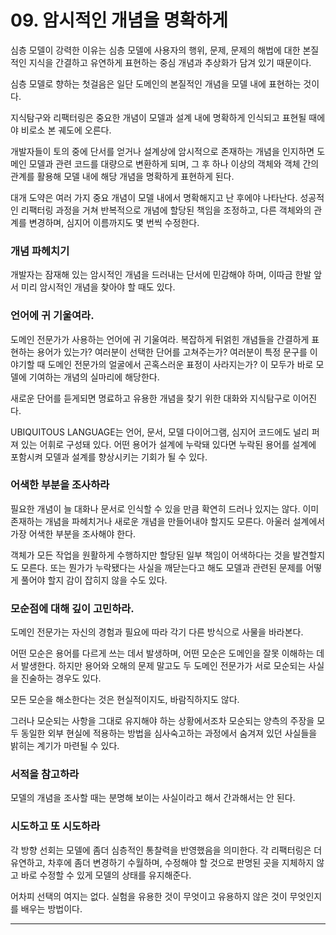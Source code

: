 # 09. 암시적인 개념을 명확하게

심층 모델이 강력한 이유는 심층 모델에 사용자의 행위, 문제, 문제의 해법에 대한 본질적인 지식을 간결하고 유연하게 표현하는 중심 개념과 추상화가 담겨 있기 때문이다.

심층 모델로 향하는 첫걸음은 일단 도메인의 본질적인 개념을 모델 내에 표현하는 것이다.

지식탐구와 리팩터링은 중요한 개념이 모델과 설계 내에 명확하게 인식되고 표현될 때에야 비로소 본 궤도에 오른다.

개발자들이 토의 중에 단서를 얻거나 설계상에 암시적으로 존재하는 개념을 인지하면 도메인 모델과 관련 코드를 대량으로 변환하게 되며, 그 후 하나 이상의 객체와 객체 간의 관계를 활용해 모델 내에 해당 개념을 명확하게 표현하게 된다.

대개 도약은 여러 가지 중요 개념이 모델 내에서 명확해지고 난 후에야 나타난다. 성공적인 리팩터링 과정을 거쳐 반복적으로 개념에 할당된 책임을 조정하고, 다른 객체와의 관계를 변경하며, 심지어 이름까지도 몇 번씩 수정한다.

### 개념 파헤치기

개발자는 잠재해 있는 암시적인 개념을 드러내는 단서에 민감해야 하며, 이따금 한발 앞서 미리 암시적인 개념을 찾아야 할 때도 있다.

### 언어에 귀 기울여라.

도메인 전문가가 사용하는 언어에 귀 기울여라. 복잡하게 뒤얽힌 개념들을 간결하게 표현하는 용어가 있는가? 여러분이 선택한 단어를 고쳐주는가? 여러분이 특정 문구를 이야기할 때 도메인 전문가의 얼굴에서 곤혹스러운 표정이 사라지는가? 이 모두가 바로 모델에 기여하는 개념의 실마리에 해당한다.

새로운 단어를 듣게되면 명료하고 유용한 개념을 찾기 위한 대화와 지식탐구로 이어진다.

UBIQUITOUS LANGUAGE는 언어, 문서, 모델 다이어그램, 심지어 코드에도 널리 퍼져 있는 어휘로 구성돼 있다. 어떤 용어가 설계에 누락돼 있다면 누락된 용어를 설계에 포함시켜 모델과 설계를 향상시키는 기회가 될 수 있다.

### 어색한 부분을 조사하라

필요한 개념이 늘 대화나 문서로 인식할 수 있을 만큼 확연히 드러나 있지는 않다. 이미 존재하는 개념을 파헤치거나 새로운 개념을 만들어내야 할지도 모른다. 아울러 설계에서 가장 어색한 부분을 조사해야 한다.

객체가 모든 작업을 원활하게 수행하지만 할당된 일부 책임이 어색하다는 것을 발견할지도 모른다. 또는 뭔가가 누락됐다는 사실을 깨닫는다고 해도 모델과 관련된 문제를 어떻게 풀어야 할지 감이 잡히지 않을 수도 있다.

### 모순점에 대해 깊이 고민하라.

도메인 전문가는 자신의 경험과 필요에 따라 각기 다른 방식으로 사물을 바라본다.

어떤 모순은 용어를 다르게 쓰는 데서 발생하며, 어떤 모순은 도메인을 잘못 이해하는 데서 발생한다. 하지만 용어와 오해의 문제 말고도 두 도메인 전문가가 서로 모순되는 사실을 진술하는 경우도 있다.

모든 모순을 해소한다는 것은 현실적이지도, 바람직하지도 않다.

그러나 모순되는 사항을 그대로 유지해야 하는 상황에서조차 모순되는 양측의 주장을 모두 동일한 외부 현실에 적용하는 방법을 심사숙고하는 과정에서 숨겨져 있던 사실들을 밝히는 계기가 마련될 수 있다.

### 서적을 참고하라

모델의 개념을 조사할 때는 분명해 보이는 사실이라고 해서 간과해서는 안 된다.

### 시도하고 또 시도하라

각 방향 선회는 모델에 좀더 심층적인 통찰력을 반영했음을 의미한다. 각 리팩터링은 더 유연하고, 차후에 좀더 변경하기 수월하며, 수정해야 할 것으로 판명된 곳을 지체하지 않고 바로 수정할 수 있게 모델의 상태를 유지해준다.

어차피 선택의 여지는 없다. 실험을 유용한 것이 무엇이고 유용하지 않은 것이 무엇인지를 배우는 방법이다.

---